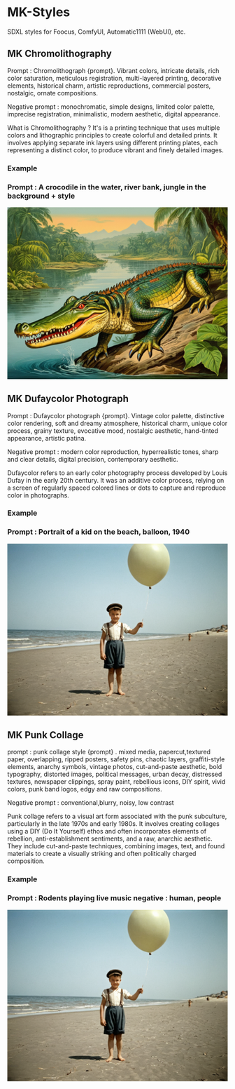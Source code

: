 # MK-Styles
SDXL styles for Foocus, ComfyUI, Automatic1111 (WebUI), etc.

## MK Chromolithography

Prompt : Chromolithograph {prompt}. Vibrant colors, intricate details, rich color saturation, meticulous registration, multi-layered printing, decorative elements, historical charm, artistic reproductions, commercial posters, nostalgic, ornate compositions.

Negative prompt : monochromatic, simple designs, limited color palette, imprecise registration, minimalistic, modern aesthetic, digital appearance.

What is Chromolithography ? It's is a printing technique that uses multiple colors and lithographic principles to create colorful and detailed prints. It involves applying separate ink layers using different printing plates, each representing a distinct color, to produce vibrant and finely detailed images.

### Example

### Prompt : A crocodile in the water, river bank, jungle in the background + style

![image](https://github.com/K3nt3L/MK-Styles/blob/main/Guide/Chromolithography_example.png)


## MK Dufaycolor Photograph

Prompt : Dufaycolor photograph {prompt}. Vintage color palette, distinctive color rendering, soft and dreamy atmosphere, historical charm, unique color process, grainy texture, evocative mood, nostalgic aesthetic, hand-tinted appearance, artistic patina.

Negative prompt : modern color reproduction, hyperrealistic tones, sharp and clear details, digital precision, contemporary aesthetic.

Dufaycolor refers to an early color photography process developed by Louis Dufay in the early 20th century. It was an additive color process, relying on a screen of regularly spaced colored lines or dots to capture and reproduce color in photographs. 

### Example

### Prompt : Portrait of a kid on the beach, balloon, 1940

![image](https://github.com/K3nt3L/MK-Styles/blob/main/Guide/DufayColor_photography_example.png)

## MK Punk Collage

prompt : punk collage style {prompt} . mixed media, papercut,textured paper, overlapping, ripped posters, safety pins, chaotic layers, graffiti-style elements, anarchy symbols, vintage photos, cut-and-paste aesthetic, bold typography, distorted images, political messages, urban decay, distressed textures, newspaper clippings, spray paint, rebellious icons, DIY spirit, vivid colors, punk band logos, edgy and raw compositions.

Negative prompt : conventional,blurry, noisy, low contrast

Punk collage refers to a visual art form associated with the punk subculture, particularly in the late 1970s and early 1980s. It involves creating collages using a DIY (Do It Yourself) ethos and often incorporates elements of rebellion, anti-establishment sentiments, and a raw, anarchic aesthetic. They  include cut-and-paste techniques, combining images, text, and found materials to create a visually striking and often politically charged composition. 

### Example

### Prompt : Rodents playing live music negative : human, people

![image](https://github.com/K3nt3L/MK-Styles/blob/main/Guide/DufayColor_photography_example.png)






